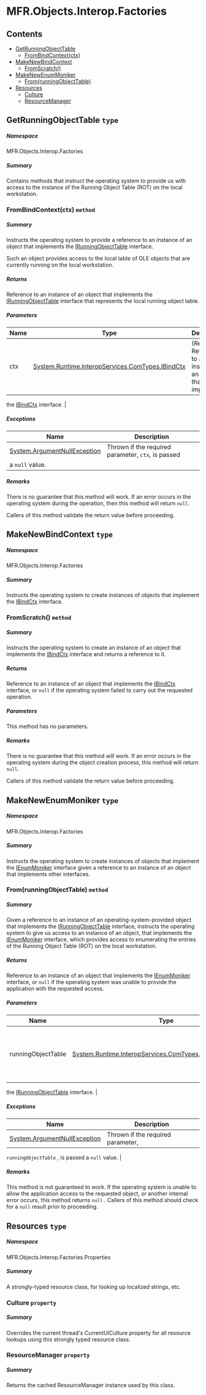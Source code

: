 <a name='assembly'></a>
# MFR.Objects.Interop.Factories

## Contents

- [GetRunningObjectTable](#T-MFR-Objects-Interop-Factories-GetRunningObjectTable 'MFR.Objects.Interop.Factories.GetRunningObjectTable')
  - [FromBindContext(ctx)](#M-MFR-Objects-Interop-Factories-GetRunningObjectTable-FromBindContext-System-Runtime-InteropServices-ComTypes-IBindCtx- 'MFR.Objects.Interop.Factories.GetRunningObjectTable.FromBindContext(System.Runtime.InteropServices.ComTypes.IBindCtx)')
- [MakeNewBindContext](#T-MFR-Objects-Interop-Factories-MakeNewBindContext 'MFR.Objects.Interop.Factories.MakeNewBindContext')
  - [FromScratch()](#M-MFR-Objects-Interop-Factories-MakeNewBindContext-FromScratch 'MFR.Objects.Interop.Factories.MakeNewBindContext.FromScratch')
- [MakeNewEnumMoniker](#T-MFR-Objects-Interop-Factories-MakeNewEnumMoniker 'MFR.Objects.Interop.Factories.MakeNewEnumMoniker')
  - [From(runningObjectTable)](#M-MFR-Objects-Interop-Factories-MakeNewEnumMoniker-From-System-Runtime-InteropServices-ComTypes-IRunningObjectTable- 'MFR.Objects.Interop.Factories.MakeNewEnumMoniker.From(System.Runtime.InteropServices.ComTypes.IRunningObjectTable)')
- [Resources](#T-MFR-Objects-Interop-Factories-Properties-Resources 'MFR.Objects.Interop.Factories.Properties.Resources')
  - [Culture](#P-MFR-Objects-Interop-Factories-Properties-Resources-Culture 'MFR.Objects.Interop.Factories.Properties.Resources.Culture')
  - [ResourceManager](#P-MFR-Objects-Interop-Factories-Properties-Resources-ResourceManager 'MFR.Objects.Interop.Factories.Properties.Resources.ResourceManager')

<a name='T-MFR-Objects-Interop-Factories-GetRunningObjectTable'></a>
## GetRunningObjectTable `type`

##### Namespace

MFR.Objects.Interop.Factories

##### Summary

Contains methods that instruct the operating system to provide us with
access to the instance of the Running Object Table (ROT) on the local
workstation.

<a name='M-MFR-Objects-Interop-Factories-GetRunningObjectTable-FromBindContext-System-Runtime-InteropServices-ComTypes-IBindCtx-'></a>
### FromBindContext(ctx) `method`

##### Summary

Instructs the operating system to provide a reference to an instance
of an object that implements the
[IRunningObjectTable](http://msdn.microsoft.com/query/dev14.query?appId=Dev14IDEF1&l=EN-US&k=k:System.Runtime.InteropServices.ComTypes.IRunningObjectTable 'System.Runtime.InteropServices.ComTypes.IRunningObjectTable')
interface.



Such an object provides access to the local table of OLE objects
that are currently running on the local workstation.

##### Returns

Reference to an instance of an object that implements the
[IRunningObjectTable](http://msdn.microsoft.com/query/dev14.query?appId=Dev14IDEF1&l=EN-US&k=k:System.Runtime.InteropServices.ComTypes.IRunningObjectTable 'System.Runtime.InteropServices.ComTypes.IRunningObjectTable')
interface that represents the local running object table.

##### Parameters

| Name | Type | Description |
| ---- | ---- | ----------- |
| ctx | [System.Runtime.InteropServices.ComTypes.IBindCtx](http://msdn.microsoft.com/query/dev14.query?appId=Dev14IDEF1&l=EN-US&k=k:System.Runtime.InteropServices.ComTypes.IBindCtx 'System.Runtime.InteropServices.ComTypes.IBindCtx') | (Required.) Reference to an instance of an object that implements
the [IBindCtx](http://msdn.microsoft.com/query/dev14.query?appId=Dev14IDEF1&l=EN-US&k=k:System.Runtime.InteropServices.ComTypes.IBindCtx 'System.Runtime.InteropServices.ComTypes.IBindCtx')
interface. |

##### Exceptions

| Name | Description |
| ---- | ----------- |
| [System.ArgumentNullException](http://msdn.microsoft.com/query/dev14.query?appId=Dev14IDEF1&l=EN-US&k=k:System.ArgumentNullException 'System.ArgumentNullException') | Thrown if the required parameter, `ctx`, is passed
a `null` value. |

##### Remarks

There is no guarantee that this method will work. If an
error occurs in the operating system during the operation, then this
method will return `null`.



Callers of this method validate the return value before proceeding.

<a name='T-MFR-Objects-Interop-Factories-MakeNewBindContext'></a>
## MakeNewBindContext `type`

##### Namespace

MFR.Objects.Interop.Factories

##### Summary

Instructs the operating system to create instances of objects that
implement the
[IBindCtx](http://msdn.microsoft.com/query/dev14.query?appId=Dev14IDEF1&l=EN-US&k=k:System.Runtime.InteropServices.ComTypes.IBindCtx 'System.Runtime.InteropServices.ComTypes.IBindCtx')
interface.

<a name='M-MFR-Objects-Interop-Factories-MakeNewBindContext-FromScratch'></a>
### FromScratch() `method`

##### Summary

Instructs the operating system to create an instance of an object
that implements the
[IBindCtx](http://msdn.microsoft.com/query/dev14.query?appId=Dev14IDEF1&l=EN-US&k=k:System.Runtime.InteropServices.ComTypes.IBindCtx 'System.Runtime.InteropServices.ComTypes.IBindCtx')
interface and returns a reference to it.

##### Returns

Reference to an instance of an object that implements the
[IBindCtx](http://msdn.microsoft.com/query/dev14.query?appId=Dev14IDEF1&l=EN-US&k=k:System.Runtime.InteropServices.ComTypes.IBindCtx 'System.Runtime.InteropServices.ComTypes.IBindCtx')
interface, or `null` if the operating system failed
to carry out the requested operation.

##### Parameters

This method has no parameters.

##### Remarks

There is no guarantee that this method will work. If an
error occurs in the operating system during the object creation
process, this method will return `null`.



Callers of this method validate the return value before proceeding.

<a name='T-MFR-Objects-Interop-Factories-MakeNewEnumMoniker'></a>
## MakeNewEnumMoniker `type`

##### Namespace

MFR.Objects.Interop.Factories

##### Summary

Instructs the operating system to create instances of objects that
implement the
[IEnumMoniker](http://msdn.microsoft.com/query/dev14.query?appId=Dev14IDEF1&l=EN-US&k=k:System.Runtime.InteropServices.ComTypes.IEnumMoniker 'System.Runtime.InteropServices.ComTypes.IEnumMoniker')
interface given a reference to an instance of an object that implements
other interfaces.

<a name='M-MFR-Objects-Interop-Factories-MakeNewEnumMoniker-From-System-Runtime-InteropServices-ComTypes-IRunningObjectTable-'></a>
### From(runningObjectTable) `method`

##### Summary

Given a reference to an instance of an operating-system-provided
object that implements the
[IRunningObjectTable](http://msdn.microsoft.com/query/dev14.query?appId=Dev14IDEF1&l=EN-US&k=k:System.Runtime.InteropServices.ComTypes.IRunningObjectTable 'System.Runtime.InteropServices.ComTypes.IRunningObjectTable')
interface, instructs the operating system to give us access to an
instance of an object, that implements the
[IEnumMoniker](http://msdn.microsoft.com/query/dev14.query?appId=Dev14IDEF1&l=EN-US&k=k:System.Runtime.InteropServices.ComTypes.IEnumMoniker 'System.Runtime.InteropServices.ComTypes.IEnumMoniker')
interface, which provides access to enumerating the entries of the
Running Object Table (ROT) on the local workstation.

##### Returns

Reference to an instance of an object that implements the
[IEnumMoniker](http://msdn.microsoft.com/query/dev14.query?appId=Dev14IDEF1&l=EN-US&k=k:System.Runtime.InteropServices.ComTypes.IEnumMoniker 'System.Runtime.InteropServices.ComTypes.IEnumMoniker')
interface, or `null` if the operating system was
unable to provide the application with the requested access.

##### Parameters

| Name | Type | Description |
| ---- | ---- | ----------- |
| runningObjectTable | [System.Runtime.InteropServices.ComTypes.IRunningObjectTable](http://msdn.microsoft.com/query/dev14.query?appId=Dev14IDEF1&l=EN-US&k=k:System.Runtime.InteropServices.ComTypes.IRunningObjectTable 'System.Runtime.InteropServices.ComTypes.IRunningObjectTable') | (Required.) Reference to an instance of an object that implements
the
[IRunningObjectTable](http://msdn.microsoft.com/query/dev14.query?appId=Dev14IDEF1&l=EN-US&k=k:System.Runtime.InteropServices.ComTypes.IRunningObjectTable 'System.Runtime.InteropServices.ComTypes.IRunningObjectTable')
interface. |

##### Exceptions

| Name | Description |
| ---- | ----------- |
| [System.ArgumentNullException](http://msdn.microsoft.com/query/dev14.query?appId=Dev14IDEF1&l=EN-US&k=k:System.ArgumentNullException 'System.ArgumentNullException') | Thrown if the required parameter,
`runningObjectTable`
, is passed a `null` value. |

##### Remarks

This method is not guaranteed to work. If the operating
system is unable to allow the application access to the requested
object, or another internal error occurs, this method returns
`null`
. Callers of this method should check for a
`null`
result prior to proceeding.

<a name='T-MFR-Objects-Interop-Factories-Properties-Resources'></a>
## Resources `type`

##### Namespace

MFR.Objects.Interop.Factories.Properties

##### Summary

A strongly-typed resource class, for looking up localized strings, etc.

<a name='P-MFR-Objects-Interop-Factories-Properties-Resources-Culture'></a>
### Culture `property`

##### Summary

Overrides the current thread's CurrentUICulture property for all
  resource lookups using this strongly typed resource class.

<a name='P-MFR-Objects-Interop-Factories-Properties-Resources-ResourceManager'></a>
### ResourceManager `property`

##### Summary

Returns the cached ResourceManager instance used by this class.
